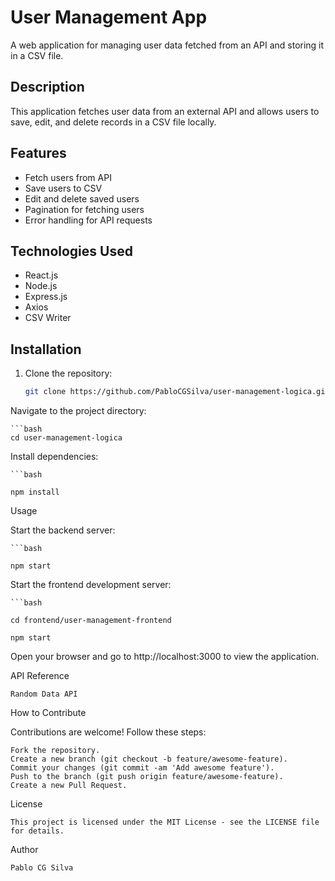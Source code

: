 # User Management App

A web application for managing user data fetched from an API and storing it in a CSV file.

## Description

This application fetches user data from an external API and allows users to save, edit, and delete records in a CSV file locally.

## Features

- Fetch users from API
- Save users to CSV
- Edit and delete saved users
- Pagination for fetching users
- Error handling for API requests

## Technologies Used

- React.js
- Node.js
- Express.js
- Axios
- CSV Writer

## Installation

1. Clone the repository:
   ```bash
   git clone https://github.com/PabloCGSilva/user-management-logica.git


Navigate to the project directory:

    ```bash
    cd user-management-logica

Install dependencies:

    ```bash

    npm install

Usage

Start the backend server:

    ```bash

    npm start

Start the frontend development server:

    ```bash

    cd frontend/user-management-frontend
    
    npm start

Open your browser and go to http://localhost:3000 to view the application.

API Reference

    Random Data API

How to Contribute

Contributions are welcome! Follow these steps:

    Fork the repository.
    Create a new branch (git checkout -b feature/awesome-feature).
    Commit your changes (git commit -am 'Add awesome feature').
    Push to the branch (git push origin feature/awesome-feature).
    Create a new Pull Request.

License

    This project is licensed under the MIT License - see the LICENSE file for details.

Author

    Pablo CG Silva
